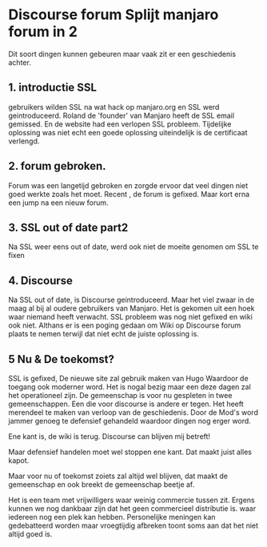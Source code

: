 # Discourse forum Splijt manjaro forum in 2

Dit soort dingen kunnen gebeuren maar vaak zit er een geschiedenis achter. 

## 1. introductie SSL

gebruikers wilden SSL na wat hack op manjaro.org en SSL werd geintroduceerd. Roland de 'founder' van Manjaro heeft de SSL email
gemissed. En de website had een verlopen SSL probleem. Tijdelijke oplossing was niet echt een goede oplossing uiteindelijk 
is de certificaat verlengd.

## 2. forum gebroken.

Forum was een langetijd gebroken en zorgde ervoor dat veel dingen niet goed werkte zoals het moet. Recent , de forum is gefixed.
Maar kort erna een jump na een nieuw forum.

## 3. SSL out of date part2

Na SSL weer eens out of date, werd ook niet de moeite genomen om SSL te fixen

## 4. Discourse

Na SSL out of date, is Discourse geintroduceerd. Maar het viel zwaar in de maag al bij al oudere gebruikers van Manjaro.
Het is gekomen uit een hoek waar niemand heeft verwacht. SSL probleem was nog niet gefixed en wiki ook niet. Althans
er is een poging gedaan om Wiki op Discourse forum plaats te nemen terwijl dat niet echt de juiste oplossing is.

## 5 Nu &  De toekomst?

SSL is gefixed, De nieuwe site zal gebruik maken van Hugo Waardoor de toegang ook moderner word. Het is nogal bezig maar een deze dagen zal het operationeel zijn. De gemeenschap is voor nu gespleten in twee gemeenschappen.
Een die voor discourse is andere er tegen.  Het heeft merendeel te maken van verloop van de geschiedenis. Door de Mod's word 
jammer genoeg te defensief gehandeld waardoor dingen nog erger word.

Ene kant is, de wiki is terug. Discourse can blijven mij betreft! 

Maar defensief handelen moet wel stoppen ene kant. Dat maakt juist alles kapot.

Maar voor nu of toekomst zoiets zal altijd wel blijven, dat maakt de gemeenschap en ook breekt de gemeenschap beetje af.

Het is een team met vrijwilligers waar weinig commercie tussen zit. Ergens kunnen we nog dankbaar zijn dat het geen commercieel
distributie is. waar iedereen nog een plek kan hebben. Personelijke meningen kan gedebatteerd worden maar vroegtijdig afbreken toont soms aan dat het niet altijd goed is.


